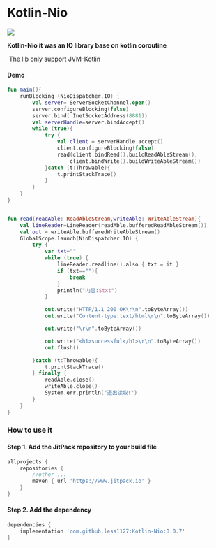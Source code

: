 # Kotlin-Nio
[![](https://www.jitpack.io/v/lesa1127/Kotlin-Nio.svg)](https://www.jitpack.io/#lesa1127/Kotlin-Nio)

**Kotlin-Nio it was an IO library base on kotlin coroutine**

​	The lib only support JVM-Kotlin



#### Demo


```kotlin
fun main(){
    runBlocking (NioDispatcher.IO) {
        val server= ServerSocketChannel.open()
        server.configureBlocking(false)
        server.bind( InetSocketAddress(8881))
        val serverHandle=server.bindAccept()
        while (true){
            try {
                val client = serverHandle.accept()
                client.configureBlocking(false)
                read(client.bindRead().buildReadAbleStream(),
                    client.bindWrite().buildWriteAbleStream())
            }catch (t:Throwable){
                t.printStackTrace()
            }
        }
    }
}


fun read(readAble: ReadAbleStream,writeAble: WriteAbleStream){
    val lineReader=LineReader(readAble.bufferedReadAbleStream())
    val out = writeAble.bufferedWriteAbleStream()
    GlobalScope.launch(NioDispatcher.IO) {
        try {
            var txt=""
            while (true) {
                lineReader.readline().also { txt = it }
                if (txt==""){
                    break
                }
                println("内容:$txt")
            }

            out.write("HTTP/1.1 200 OK\r\n".toByteArray())
            out.write("Content-type:text/html\r\n".toByteArray())

            out.write("\r\n".toByteArray())

            out.write("<h1>successful</h1>\r\n".toByteArray())
            out.flush()

        }catch (t:Throwable){
            t.printStackTrace()
        } finally {
            readAble.close()
            writeAble.close()
            System.err.println("退出读取!")
        }
    }
}
```

### How to use it
#### Step 1. Add the JitPack repository to your build file

```groovy
allprojects {
    repositories {
        //other ...
        maven { url 'https://www.jitpack.io' }
    }
}
```

#### Step 2. Add the dependency

```groovy
dependencies {
    implementation 'com.github.lesa1127:Kotlin-Nio:0.0.7'
}
```

